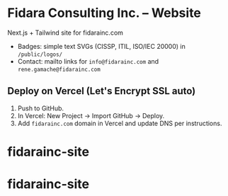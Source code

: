 # Fidara Consulting Inc. – Website

Next.js + Tailwind site for fidarainc.com

- Badges: simple text SVGs (CISSP, ITIL, ISO/IEC 20000) in `/public/logos/`
- Contact: mailto links for `info@fidarainc.com` and `rene.gamache@fidarainc.com`

## Deploy on Vercel (Let's Encrypt SSL auto)
1. Push to GitHub.
2. In Vercel: New Project → Import GitHub → Deploy.
3. Add `fidarainc.com` domain in Vercel and update DNS per instructions.
# fidarainc-site
# fidarainc-site
